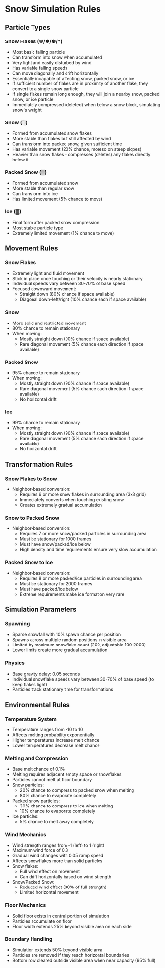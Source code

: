 # Snow Simulation Rules

## Particle Types

### Snow Flakes (❄/❅/❆/*)
- Most basic falling particle
- Can transform into snow when accumulated
- Very light and easily disturbed by wind
- Has variable falling speeds
- Can move diagonally and drift horizontally
- Essentially incapable of affecting snow, packed snow, or ice
- If sufficient number of flakes are in proximity of another flake, they convert to a single snow particle
- If single flakes remain long enough, they will join a nearby snow, packed snow, or ice particle
- Immediately compressed (deleted) when below a snow block, simulating snow's weight

### Snow (░)
- Formed from accumulated snow flakes
- More stable than flakes but still affected by wind
- Can transform into packed snow, given sufficient time
- Has variable movement (20% chance, moreso on steep slopes)
- Heavier than snow flakes - compresses (deletes) any flakes directly below it

### Packed Snow (▒)
- Formed from accumulated snow
- More stable than regular snow
- Can transform into ice
- Has limited movement (5% chance to move)

### Ice (▓)
- Final form after packed snow compression
- Most stable particle type
- Extremely limited movement (1% chance to move)

## Movement Rules

### Snow Flakes
- Extremely light and fluid movement
- Stick in place once touching or their velocity is nearly stationary
- Individual speeds vary between 30-70% of base speed
- Focused downward movement:
  - Straight down (80% chance if space available)
  - Diagonal down-left/right (10% chance each if space available)

### Snow
- More solid and restricted movement
- 80% chance to remain stationary
- When moving:
  - Mostly straight down (90% chance if space available)
  - Rare diagonal movement (5% chance each direction if space available)

### Packed Snow
- 95% chance to remain stationary
- When moving:
  - Mostly straight down (90% chance if space available)
  - Rare diagonal movement (5% chance each direction if space available)
  - No horizontal drift

### Ice
- 99% chance to remain stationary
- When moving:
  - Mostly straight down (90% chance if space available)
  - Rare diagonal movement (5% chance each direction if space available)
  - No horizontal drift

## Transformation Rules

### Snow Flakes to Snow
- Neighbor-based conversion:
  - Requires 6 or more snow flakes in surrounding area (3x3 grid)
  - Immediately converts when touching existing snow
  - Creates extremely gradual accumulation

### Snow to Packed Snow
- Neighbor-based conversion:
  - Requires 7 or more snow/packed particles in surrounding area
  - Must be stationary for 1000 frames
  - Must have snow/packed/ice below
  - High density and time requirements ensure very slow accumulation

### Packed Snow to Ice
- Neighbor-based conversion:
  - Requires 8 or more packed/ice particles in surrounding area
  - Must be stationary for 2000 frames
  - Must have packed/ice below
  - Extreme requirements make ice formation very rare

## Simulation Parameters

### Spawning
- Sparse snowfall with 10% spawn chance per position
- Spawns across multiple random positions in visible area
- Limited by maximum snowflake count (200, adjustable 100-2000)
- Lower limits create more gradual accumulation

### Physics
- Base gravity delay: 0.05 seconds
- Individual snowflake speeds vary between 30-70% of base speed (to keep flakes light)
- Particles track stationary time for transformations

## Environmental Rules

### Temperature System
- Temperature ranges from -10 to 10
- Affects melting probability exponentially
- Higher temperatures increase melt chance
- Lower temperatures decrease melt chance

### Melting and Compression
- Base melt chance of 0.1%
- Melting requires adjacent empty space or snowflakes
- Particles cannot melt at floor boundary
- Snow particles:
  - 20% chance to compress to packed snow when melting
  - 80% chance to evaporate completely
- Packed snow particles:
  - 30% chance to compress to ice when melting
  - 10% chance to evaporate completely
- Ice particles:
  - 5% chance to melt away completely

### Wind Mechanics
- Wind strength ranges from -1 (left) to 1 (right)
- Maximum wind force of 0.8
- Gradual wind changes with 0.05 ramp speed
- Affects snowflakes more than solid particles
- Snow flakes:
  - Full wind effect on movement
  - Can drift horizontally based on wind strength
- Snow/Packed Snow:
  - Reduced wind effect (30% of full strength)
  - Limited horizontal movement

### Floor Mechanics
- Solid floor exists in central portion of simulation
- Particles accumulate on floor
- Floor width extends 25% beyond visible area on each side

### Boundary Handling
- Simulation extends 50% beyond visible area
- Particles are removed if they reach horizontal boundaries
- Bottom row cleared outside visible area when near capacity (95% full)
